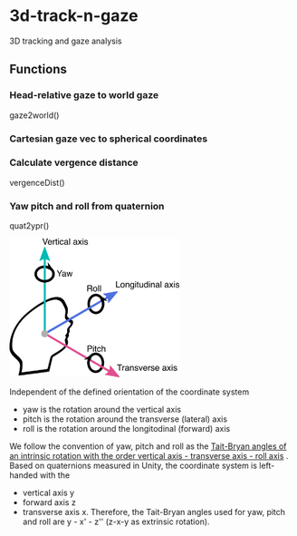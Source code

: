# 3d-track-n-gaze
3D tracking and gaze analysis

## Functions
### Head-relative gaze to world gaze
gaze2world()
### Cartesian gaze vec to spherical coordinates
### Calculate vergence distance
vergenceDist()
### Yaw pitch and roll from quaternion
quat2ypr()

<img src="/docs/yaw_pitch_roll.png" width="300">

Independent of the defined orientation of the coordinate system
- yaw is the rotation around the vertical axis
- pitch is the rotation around the transverse (lateral) axis
- roll is the rotation around the longitodinal (forward) axis

We follow the convention of yaw, pitch and roll as the [Tait-Bryan angles of an intrinsic rotation with the order vertical axis - transverse axis - roll axis](https://www.mauriciopoppe.com/notes/computer-graphics/transformation-matrices/rotation/euler-angles/)
. Based on quaternions measured in Unity, the coordinate system is left-handed with the
- vertical axis y
- forward axis z
- transverse axis x.
Therefore, the Tait-Bryan angles used for yaw, pitch and roll are y - x' - z'' (z-x-y as extrinsic rotation).
